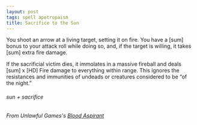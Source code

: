 ```yaml
---
layout: post
tags: spell apotropaism
title: Sacrifice to the Sun
---
```


You shoot an arrow at a living target, setting it on fire. You have a [sum] bonus to your attack roll while doing so, and, if the target is willing, it takes [sum] extra fire damage.

If the sacrificial victim dies, it immolates in a massive fireball and deals [sum] x [HD] Fire damage to everything within range. This ignores the resistances and immunities of undeads or creatures considered to be “of the night.”

###### sun + sacrifice
###### From Unlawful Games's [Blood Aspirant](https://unlawfulgames.blogspot.com/2019/08/glog-blood-aspirant.html)



